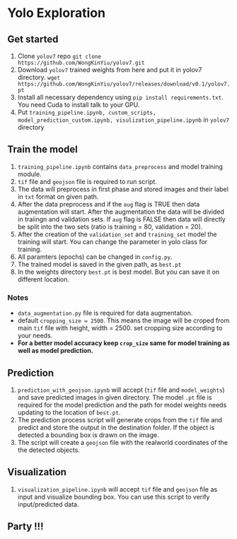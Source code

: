 # Yolo Exploration
## Get started
1. Clone `yolov7` repo
`git clone https://github.com/WongKinYiu/yolov7.git`
2. Download `yolov7` trained weights from here and put it in yolov7 directory. 
`wget https://github.com/WongKinYiu/yolov7/releases/download/v0.1/yolov7.pt`
2. Install all necessary dependency using `pip install requirements.txt`. You need Cuda to install talk to your GPU. 
3. Put `training_pipeline.ipynb, custom_scripts, model_prediction_custom.ipynb, visulization_pipeline.ipynb` in `yolov7` directory

## Train the model
1. `training_pipeline.ipynb` contains `data_preprocess` and model training module.
2. `tif` file and `geojson` file is required to run script.
3. The data will preprocess in first phase and stored images and their label in `txt` format on given path.
4. After the data preprocess and if the `aug` flag is TRUE then data augmentation will start. After the augmentation the data will be divided in traiingn and validation sets. If `aug` flag is FALSE then data will directly be split into the two sets (ratio is training = 80, validation = 20).
5. After the creation of the `validation_set` and `training_set` model the training will start. You can change the parameter in yolo class for training.
6. All paramters (epochs) can be changed in `config.py`.
6. The trained model is saved in the given path, as `best.pt` 
7. In the weights directory `best.pt` is best model. But you can save it on different location.

### Notes 
- `data_augmentation.py` file is required for data augmentation. 
- default `cropping_size = 2500`. This means the image will be croped from main `tif` file with height, width = 2500. set cropping size according to your needs.
- **For a better model accuracy keep `crop_size` same for model training as well as model prediction.**

## Prediction
1. `prediction_with_geojson.ipynb` will accept (`tif` file and  `model_weights`) and save predicted images in given directory. The model `.pt` file is required for the model prediction and the path for model weights needs updating to the location of `best.pt`.
2. The prediction process script will generate crops from the `tif` file and predict and store the output in the destination folder. If the object is detected a bounding box is drawn on the image. 
3. The script will create a `geojson` file with the realworld coordinates of the the detected objects. 

## Visualization
1. `visualization_pipeline.ipynb` will accept `tif` file and `geojson` file as input and visualize bounding box. You can use this script to verify input/predicted data.


## Party !!!






